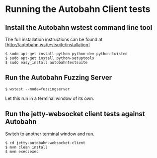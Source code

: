 Running the Autobahn Client tests
=================================

Install the Autobahn wstest command line tool
---------------------------------------------

The full installation instructions can be found at [http://autobahn.ws/testsuite/installation]

    $ sudo apt-get install python python-dev python-twisted
    $ sudo apt-get install python-setuptools
    $ sudo easy_install autobahntestsuite

Run the Autobahn Fuzzing Server
-------------------------------

    $ wstest --mode=fuzzingserver

Let this run in a terminal window of its own.

Run the jetty-websocket client tests against Autobahn
-----------------------------------------------------

Switch to another terminal window and run.

    $ cd jetty-autobahn-websocket-client
    $ mvn clean install
    $ mvn exec:exec

